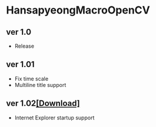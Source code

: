 # HansapyeongMacroOpenCV
## ver 1.0
- Release

## ver 1.01
- Fix time scale
- Multiline title support

## ver 1.02[[Download]][DownloadLink]
[DownloadLink]: https://github.com/MyMissingBrain/HansapyeongMacroOpenCV/raw/master/HansapyeongMacroOpenCV/bin/Release.zip
- Internet Explorer startup support
